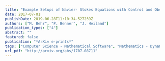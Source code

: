 ```yaml
---
title: "Example Setups of Navier- Stokes Equations with Control and Observation: Spatial Discretization and Representation via Linear-quadratic Matrix Coefficients"
date: 2017-07-01
publishDate: 2019-06-28T11:10:34.527239Z
authors: ["M. Behr", "P. Benner", "J. Heiland"]
publication_types: ["4"]
abstract: ""
featured: false
publication: "*ArXiv e-prints*"
tags: ["Computer Science - Mathematical Software", "Mathematics - Dynamical Systems", "68U20"]
url_pdf: "http://arxiv.org/abs/1707.08711"
---
```


